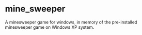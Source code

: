 # mine_sweeper
A minesweeper game for windows, in memory of the pre-installed minesweeper game on Windows XP system. 
